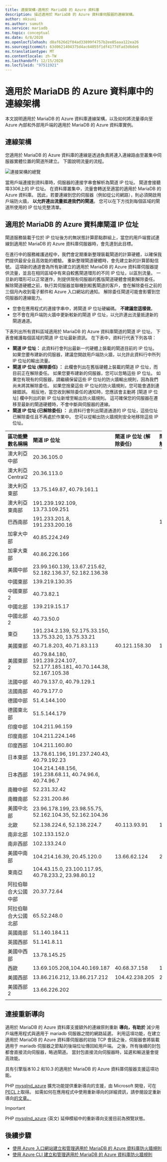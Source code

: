 ```yaml
---
title: 連接架構-適用於 MariaDB 的 Azure 資料庫
description: 描述適用於 MariaDB 的 Azure 資料庫伺服器的連線架構。
author: mksuni
ms.author: sumuth
ms.service: mariadb
ms.topic: conceptual
ms.date: 6/8/2020
ms.openlocfilehash: d8af626d2f04ad33899f4757b2ee85aaa122ea26
ms.sourcegitcommit: 63d0621404375d4ac64055f1df4177dfad3d6de6
ms.translationtype: MT
ms.contentlocale: zh-TW
ms.lasthandoff: 12/15/2020
ms.locfileid: "97511921"
---
```

# <a name="connectivity-architecture-in-azure-database-for-mariadb"></a>適用於 MariaDB 的 Azure 資料庫中的連線架構
本文說明適用於 MariaDB 的 Azure 資料庫連線架構，以及如何將流量導向至 Azure 內部和外部用戶端的適用於 MariaDB 的 Azure 資料庫實例。

## <a name="connectivity-architecture"></a>連線架構

您適用於 MariaDB 的 Azure 資料庫的連線是透過負責將連入連線路由至叢集中伺服器實體位置的閘道所建立。 下圖說明流量的流程。

![連接架構的總覽](./media/concepts-connectivity-architecture/connectivity-architecture-overview-proxy.png)


當用戶端連接到資料庫時，伺服器的連接字串會解析為閘道 IP 位址。 閘道會接聽埠3306上的 IP 位址。 在資料庫叢集中，流量會轉送至適當的適用於 MariaDB 的 Azure 資料庫。 因此，若要連線到您的伺服器（例如從公司網路），則必須開啟用戶端防火牆， **以允許連出流量抵達我們的閘道**。 您可以在下方找到每個區域的閘道所使用的 IP 位址完整清單。

## <a name="azure-database-for-mariadb-gateway-ip-addresses"></a>適用於 MariaDB 的 Azure 資料庫閘道 IP 位址

閘道服務裝載于位於 IP 位址後方的無狀態計算節點群組上，當您的用戶端嘗試連線到適用於 MariaDB 的 Azure 資料庫伺服器時，會先達到此目標。 

在進行中的服務維護過程中，我們會定期重新整理裝載閘道的計算硬體，以確保我們提供最安全且高效能的體驗。 重新整理閘道硬體時，會先建立新的計算節點信號。 這項新的通道會為所有新建立的適用於 MariaDB 的 Azure 資料庫伺服器提供流量，並且在相同區域中有來自較舊閘道環形的不同 IP 位址，以區別流量。 一旦新的環形可以正常運作，則提供現有伺服器的舊版閘道硬體會規劃解除委任。 解除閘道硬體之前，執行其伺服器並聯機到較舊閘道的客戶，會在解除委任之前的三個月內收到電子郵件和 Azure 入口網站的通知。 解除委任閘道可能會影響到您伺服器的連線能力。 

* 您會在應用程式的連接字串中，將閘道 IP 位址硬編碼。 **不建議您這樣做**。 
* 您不會在用戶端防火牆中更新較新的閘道 IP 位址，以允許連出流量抵達新的閘道通道。

下表列出所有資料區域適用於 MariaDB 的 Azure 資料庫閘道的閘道 IP 位址。 下表會維護每個區域的閘道 IP 位址最新資訊。 在下表中，資料行代表下列各項：

* **閘道 IP 位址：** 此資料行會列出最新一代硬體上裝載的閘道目前的 IP 位址。 如果您要布建新的伺服器，建議您開啟用戶端防火牆，以允許此資料行中所列 IP 位址的輸出流量。
* **閘道 IP 位址 (解除委任) ：** 此欄會列出在舊版硬體上裝載的閘道 IP 位址，而目前正在解除委任。 如果您要布建新的伺服器，您可以忽略這些 IP 位址。 如果您有現有的伺服器，請繼續保留這些 IP 位址的防火牆輸出規則，因為我們尚未將其解除委任。 如果您捨棄這些 IP 位址的防火牆規則，您可能會遇到連線錯誤。 相反地，當您收到解除委任的通知時，您應該會主動將 [閘道 IP 位址] 欄中列出的新 IP 位址新增至輸出防火牆規則。 這可確保您的伺服器在遷移至最新的閘道硬體時，不會中斷與伺服器的連線。
* **閘道 IP 位址 (已解除委任) ：** 此資料行會列出閘道通道的 IP 位址，這些位址已解除委任且不再處於作業中。 您可以從輸出防火牆規則安全地移除這些 IP 位址。 


| **區功能變數名稱稱** | **閘道 IP 位址** |**閘道 IP 位址 (解除委任)** | **閘道 IP 位址 (已解除委任)** |
|:----------------|:-------------------------|:-------------------------------------------|:------------------------------------------|
| 澳大利亞中部| 20.36.105.0  | | |
| 澳大利亞 Central2     | 20.36.113.0  | | |
| 澳大利亞東部 | 13.75.149.87, 40.79.161.1     |  | |
| 澳大利亞東南部 |191.239.192.109, 13.73.109.251   |  | |
| 巴西南部 |191.233.201.8, 191.233.200.16    |  | 104.41.11.5|
| 加拿大中部 |40.85.224.249  | | |
| 加拿大東部 | 40.86.226.166    | | |
| 美國中部 | 23.99.160.139, 13.67.215.62, 52.182.136.37, 52.182.136.38     | | |
| 中國東部 | 139.219.130.35    | | |
| 中國東部 2 | 40.73.82.1  | | |
| 中國北部 | 139.219.15.17    | | |
| 中國北部 2 | 40.73.50.0     | | |
| 東亞 | 191.234.2.139, 52.175.33.150, 13.75.33.20, 13.75.33.21     | | |
| 美國東部 |40.71.8.203, 40.71.83.113 |40.121.158.30|191.238.6.43 |
| 美國東部 2 |40.79.84.180, 191.239.224.107, 52.177.185.181, 40.70.144.38, 52.167.105.38  | | |
| 法國中部 | 40.79.137.0, 40.79.129.1  | | |
| 法國南部 | 40.79.177.0     | | |
| 德國中部 | 51.4.144.100     | | |
| 德國東北部 | 51.5.144.179  | | |
| 印度中部 | 104.211.96.159     | | |
| 印度南部 | 104.211.224.146  | | |
| 印度西部 | 104.211.160.80    | | |
| 日本東部 | 13.78.61.196, 191.237.240.43, 40.79.192.23 | | |
| 日本西部 | 104.214.148.156, 191.238.68.11, 40.74.96.6, 40.74.96.7    | | |
| 南韓中部 | 52.231.32.42   | | |
| 南韓南部 | 52.231.200.86    | | |
| 美國中北部 | 23.96.178.199, 23.98.55.75, 52.162.104.35, 52.162.104.36    | | |
| 北歐 | 52.138.224.6, 52.138.224.7  |40.113.93.91 |191.235.193.75 |
| 南非北部  | 102.133.152.0    | | |
| 南非西部 | 102.133.24.0   | | |
| 美國中南部 |104.214.16.39, 20.45.120.0  |13.66.62.124  |23.98.162.75 |
| 東南亞 | 104.43.15.0, 23.100.117.95, 40.78.233.2, 23.98.80.12     | | |
| 阿拉伯聯合大公國中部 | 20.37.72.64  | | |
| 阿拉伯聯合大公國北部 | 65.52.248.0    | | |
| 英國南部 | 51.140.184.11   | | |
| 英國西部 | 51.141.8.11  | | |
| 美國中西部 | 13.78.145.25     | | |
| 西歐 |13.69.105.208,104.40.169.187 |40.68.37.158 | 191.237.232.75|
| 美國西部 |13.86.216.212, 13.86.217.212 |104.42.238.205  | 23.99.34.75|
| 美國西部 2 | 13.66.226.202  | | |
||||

## <a name="connection-redirection"></a>連接重新導向

適用於 MariaDB 的 Azure 資料庫支援額外的連線原則重新 **導向，有助於** 減少用戶端應用程式與適用于 mariadb 伺服器之間的網路延遲。 利用這項功能，在建立適用於 MariaDB 的 Azure 資料庫伺服器的初始 TCP 會話之後，伺服器會將裝載適用于 mariadb 伺服器之節點的後端位址傳回給用戶端。 之後，所有後續的封包都會直接流向伺服器，略過閘道。 當封包直接流向伺服器時，延遲和輸送量會提高效能。

具有引擎版本10.2 和10.3 的適用於 MariaDB 的 Azure 資料庫伺服器支援這項功能。

PHP [mysqlnd_azure](https://github.com/microsoft/mysqlnd_azure) 擴充功能提供重新導向的支援，由 Microsoft 開發，可在 [PECL](https://pecl.php.net/package/mysqlnd_azure)上取得。 如需如何在應用程式中使用重新導向的詳細資訊，請參閱設定重新導向[的文章。](./howto-redirection.md)

> [!IMPORTANT]
> PHP [mysqlnd_azure](https://github.com/microsoft/mysqlnd_azure) \(英文\) 延伸模組中的重新導向支援目前為預覽狀態。

## <a name="next-steps"></a>後續步驟

* [使用 Azure 入口網站建立和管理適用於 MariaDB 的 Azure 資料庫防火牆規則](./howto-manage-firewall-portal.md)
* [使用 Azure CLI 建立和管理適用於 MariaDB 的 Azure 資料庫防火牆規則](./howto-manage-firewall-cli.md)
